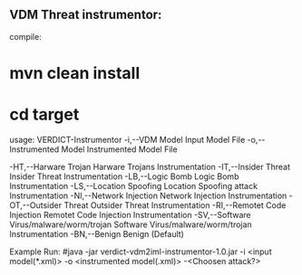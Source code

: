 VDM Threat instrumentor:
-----------------
compile:
# mvn clean install
# cd target

usage: VERDICT-Instrumentor
 -i,--VDM Model <arg>                       Input Model File
 -o,--Instrumented Model <arg>              Instrumented Model File

 -HT,--Harware Trojan                       Harware Trojans
                                            Instrumentation
 -IT,--Insider Threat                       Insider Threat Instrumentation
 -LB,--Logic Bomb                           Logic Bomb Instrumentation
 -LS,--Location Spoofing                    Location Spoofing attack
                                            Instrumentation
 -NI,--Network Injection                    Network Injection
                                            Instrumentation
 -OT,--Outsider Threat                      Outsider Threat
                                            Instrumentation
 -RI,--Remotet Code Injection               Remotet Code Injection
                                            Instrumentation
 -SV,--Software Virus/malware/worm/trojan   Software
                                            Virus/malware/worm/trojan
                                            Instrumentation
 -BN,--Benign                               Benign (Default)

Example Run:
#java -jar verdict-vdm2iml-instrumentor-1.0.jar -i <input model(*.xml)> -o <instrumented model(.xml)> -<Choosen attack?>


